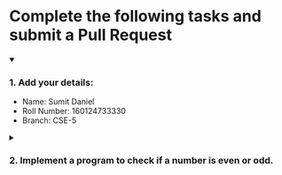 # Complete the following tasks and submit a Pull Request
<details open>
<summary><h3>1. Add your details: </h3></summary>
<ul>
  <li> Name: Sumit Daniel </li>
  <li> Roll Number: 160124733330 </li>
  <li> Branch: CSE-5 </li>
</ul>
</details>
<details>
<summary><h3> 2. Implement a program to check if a number is even or odd. </h3></summary>
<ul>
  <li> Create a new file in the repository and add your code. </li>
  <li> Use any programming language of your choice. </li>
</ul>
</details>
